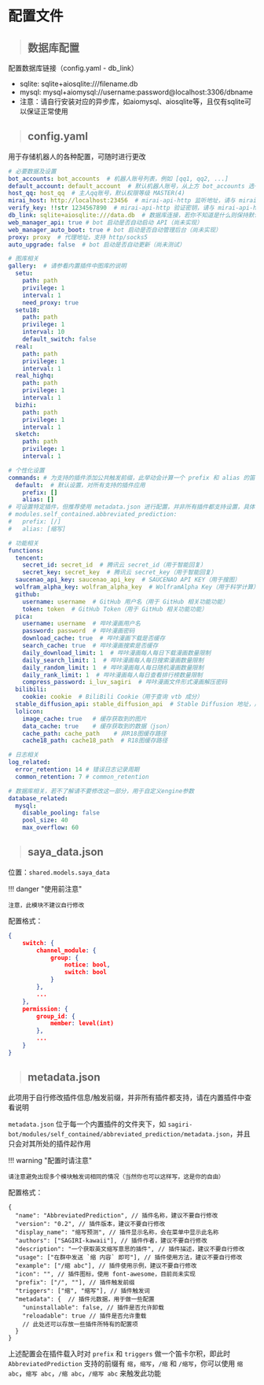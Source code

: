 # 配置文件

> ## 数据库配置

配置数据库链接（config.yaml - db_link）

- sqlite: sqlite+aiosqlite:///filename.db
- mysql: mysql+aiomysql://username:password@localhost:3306/dbname
- 注意：请自行安装对应的异步库，如aiomysql、aiosqlite等，且仅有sqlite可以保证正常使用

> ## config.yaml

用于存储机器人的各种配置，可随时进行更改

```yaml
# 必要数据及设置
bot_accounts: bot_accounts  # 机器人账号列表，例如 [qq1, qq2, ...]
default_account: default_account  # 默认机器人账号，从上方 bot_accounts 选一个即可
host_qq: host_qq  # 主人qq账号，默认权限等级 MASTER(4)
mirai_host: http://localhost:23456  # mirai-api-http 监听地址，请与 mirai-api-http 配置一致
verify_key: !!str 1234567890  # mirai-api-http 验证密钥，请与 mirai-api-http 配置一致
db_link: sqlite+aiosqlite:///data.db  # 数据库连接，若你不知道是什么则保持默认即可
web_manager_api: true # bot 启动是否自动启动 API（尚未实现）
web_manager_auto_boot: true # bot 启动是否自动管理后台（尚未实现）
proxy: proxy  # 代理地址，支持 http/socks5
auto_upgrade: false  # bot 启动是否自动更新（尚未测试）

# 图库相关
gallery:  # 请参看内置插件中图库的说明
  setu:
    path: path
    privilege: 1
    interval: 1
    need_proxy: true
  setu18:
    path: path
    privilege: 1
    interval: 10
    default_switch: false
  real:
    path: path
    privilege: 1
    interval: 1
  real_highq:
    path: path
    privilege: 1
    interval: 1
  bizhi:
    path: path
    privilege: 1
    interval: 1
  sketch:
    path: path
    privilege: 1
    interval: 1

# 个性化设置
commands: # 为支持的插件添加公共触发前缀，此举动会计算一个 prefix 和 alias 的笛卡尔积，并将其写入对应插件的 Twilight 中，具体请看
  default:  # 默认设置，对所有支持的插件应用
    prefix: []
    alias: []
# 可设置特定插件，但推荐使用 metadata.json 进行配置，并非所有插件都支持设置，具体请参看插件说明。例子如下
# modules.self_contained.abbreviated_prediction:
#   prefix: [/]
#   alias: [缩写]

# 功能相关
functions:
  tencent:
    secret_id: secret_id  # 腾讯云 secret_id（用于智能回复）
    secret_key: secret_key  # 腾讯云 secret_key（用于智能回复）
  saucenao_api_key: saucenao_api_key  # SAUCENAO API KEY（用于搜图）
  wolfram_alpha_key: wolfram_alpha_key  # WolframAlpha Key（用于科学计算）
  github:
    username: username  # GitHub 用户名（用于 GitHub 相关功能功能）
    token: token  # GitHub Token（用于 GitHub 相关功能功能）
  pica:
    username: username  # 哔咔漫画用户名
    password: password  # 哔咔漫画密码
    download_cache: true  # 哔咔漫画下载是否缓存
    search_cache: true  # 哔咔漫画搜索是否缓存
    daily_download_limit: 1  # 哔咔漫画每人每日下载漫画数量限制
    daily_search_limit: 1  # 哔咔漫画每人每日搜索漫画数量限制
    daily_random_limit: 1  # 哔咔漫画每人每日随机漫画数量限制
    daily_rank_limit: 1  # 哔咔漫画每人每日查看排行榜数量限制
    compress_password: i_luv_sagiri  # 哔咔漫画文件形式漫画解压密码
  bilibili:
    cookie: cookie  # BiliBili Cookie（用于查询 vtb 成分）
  stable_diffusion_api: stable_diffusion_api  # Stable Diffusion 地址，后端仅适配 https://github.com/SAGIRI-kawaii/stable-diffusion-webui-api，请自行部署（用于 AI 绘图）
  lolicon:
    image_cache: true   # 缓存获取到的图片
    data_cache: true    # 缓存获取到的数据（json）
    cache_path: cache_path    # 非R18图缓存路径
    cache18_path: cache18_path  # R18图缓存路径

# 日志相关
log_related:
  error_retention: 14 # 错误日志记录周期
  common_retention: 7 # common_retention

# 数据库相关，若不了解请不要修改这一部分，用于自定义engine参数
database_related:
  mysql:
    disable_pooling: false
    pool_size: 40
    max_overflow: 60
```

> ## saya_data.json

位置：`shared.models.saya_data`

!!! danger "使用前注意"

    注意，此模块不建议自行修改

配置格式：
```json
{
    switch: {
        channel_module: {
            group: {
                notice: bool,
                switch: bool
            }
        },
        ...
    },
    permission: {
        group_id: {
            member: level(int)
        },
        ...
    }
}
```

> ## metadata.json

此项用于自行修改插件信息/触发前缀，并非所有插件都支持，请在内置插件中查看说明

`metadata.json` 位于每一个内置插件的文件夹下，如 `sagiri-bot/modules/self_contained/abbreviated_prediction/metadata.json`，并且只会对其所处的插件起作用

!!! warning "配置时请注意"
    
    请注意避免出现多个模块触发词相同的情况（当然你也可以这样写，这是你的自由）

配置格式：
```json5
{
  "name": "AbbreviatedPrediction", // 插件名称，建议不要自行修改
  "version": "0.2", // 插件版本，建议不要自行修改
  "display_name": "缩写预测", // 插件显示名称，会在菜单中显示此名称
  "authors": ["SAGIRI-kawaii"], // 插件作者，建议不要自行修改
  "description": "一个获取英文缩写意思的插件", // 插件描述，建议不要自行修改
  "usage": ["在群中发送 `缩 内容` 即可"], // 插件使用方法，建议不要自行修改
  "example": ["/缩 abc"], // 插件使用示例，建议不要自行修改
  "icon": "", // 插件图标，使用 font-awesome，目前尚未实现
  "prefix": ["/", ""], // 插件触发前缀
  "triggers": ["缩", "缩写"], // 插件触发词
  "metadata": {  // 插件元数据，用于做一些配置
    "uninstallable": false, // 插件是否允许卸载
    "reloadable": true // 插件是否允许重载
    // 此处还可以存放一些插件所特有的配置项    
  }
}
```

上述配置会在插件载入时对 `prefix` 和 `triggers` 做一个笛卡尔积，即此时 `AbbreviatedPrediction` 支持的前缀有 `缩`，`缩写`，`/缩` 和 `/缩写`，你可以使用 `缩 abc`，`缩写 abc`，`/缩 abc`，`/缩写 abc` 来触发此功能